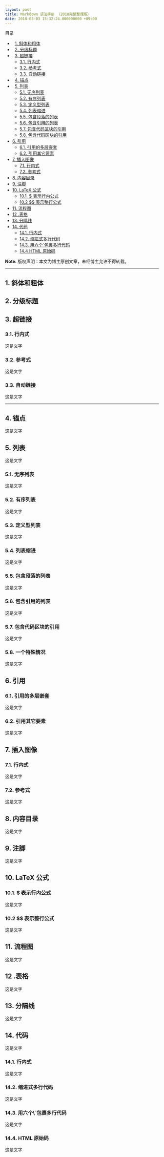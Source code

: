 ```yaml
---
layout: post
title: Markdown 语法手册 （2018完整整理版）
date: 2018-03-03 15:32:24.000000000 +09:00
---
```


目录
*   [1. 斜体和粗体](#1)
*   [2. 分级标题](#2)
*   [3. 超链接](#3)
    *   [3.1. 行内式](#3.1)
    *   [3.2. 参考式](#3.2)
    *   [3.3. 自动链接](#3.3)
*   [4. 锚点](#4)
*   [5. 列表](#5)
    *   [5.1. 无序列表](#5.1)
    *   [5.2. 有序列表](#5.2)
    *   [5.3. 定义型列表](#5.3)
    *   [5.4. 列表缩进](#5.4)
    *   [5.5. 包含段落的列表](#5.5)
    *   [5.6. 包含引用的列表](#5.6)
    *   [5.7. 包含代码区块的引用](#5.7)
    *   [5.8. 包含代码区块的引用](#5.8)
*   [6. 引用](#6)
    *   [6.1. 引用的多层嵌套](#6.1)
    *   [6.2. 引用其它要素](#6.2)
*   [7. 插入图像](#7)
    *   [7.1. 行内式](#7.1)
    *   [7.2. 参考式](#7.2)
*   [8. 内容目录](#8)
*   [9. 注脚](#m9)
*   [10. LaTeX 公式](#10)
    *   [10.1. $ 表示行内公式](#10.1)
    *   [10.2 $$ 表示整行公式](#10.2)
*   [11. 流程图](#11)    
*   [12 .表格](#12)
*   [13. 分隔线](#13)
*   [14. 代码](#14)
    *   [14.1. 行内式](#14.1)
    *   [14.2. 缩进式多行代码](#14.2)
    *   [14.3. 用六个\`包裹多行代码](#14.3)
    *   [14.4 HTML 原始码](#14.4)



**Note:** 版权声明：本文为博主原创文章，未经博主允许不得转载。

* * *

<h2 id="1">1. 斜体和粗体</h2>
<h2 id="2">2. 分级标题</h2>
<h2 id="3">3. 超链接</h2>

<h3 id="3.1">3.1. 行内式</h3>

这是文字


<h3 id="3.2">3.2. 参考式</h3>

这是文字


<h3 id="3.3">3.3. 自动链接</h3>

这是文字


* * *


<h2 id="4">4. 锚点</h2>
这是文字
<h2 id="5">5. 列表</h2>
这是文字
<h3 id="5.1">5.1. 无序列表</h3>
这是文字
<h3 id="5.2">5.2. 有序列表</h3>
这是文字
<h3 id="5.3">5.3. 定义型列表</h3>
这是文字
<h3 id="5.4">5.4. 列表缩进</h3>
这是文字
<h3 id="5.5">5.5. 包含段落的列表</h3>
这是文字
<h3 id="5.6">5.6. 包含引用的列表</h3>
这是文字
<h3 id="5.7">5.7. 包含代码区块的引用</h3>
这是文字
<h3 id="5.8">5.8. 一个特殊情况</h3>
这是文字
<h2 id="6">6. 引用</h2>
<h3 id="6.1">6.1. 引用的多层嵌套</h3>
这是文字
<h3 id="6.2">6.2. 引用其它要素</h3>
这是文字
<h2 id="7">7. 插入图像</h2>
<h3 id="7.1">7.1. 行内式</h3>
这是文字
<h3 id="7.2">7.2. 参考式</h3>
这是文字
<h2 id="8">8. 内容目录</h2>
这是文字
<h2 id="9">9. 注脚</h2>
这是文字
<h2 id="10">10. LaTeX 公式</h2>
<h3 id="10.1">10.1. $ 表示行内公式</h3>
这是文字
<h3 id="10.2">10.2 $$ 表示整行公式</h3>
这是文字
<h2 id="11">11. 流程图</h2>
这是文字
<h2 id="12">12 .表格</h2>
这是文字
<h2 id="13">13. 分隔线</h2>
这是文字
<h2 id="14">14. 代码</h2>
这是文字
<h3 id="14.1">14.1. 行内式</h3>
这是文字
<h3 id="14.2">14.2. 缩进式多行代码</h3>
这是文字
<h3 id="14.3">14.3. 用六个\`包裹多行代码</h3>
这是文字
<h3 id="14.4">14.4. HTML 原始码</h3>
这是文字
